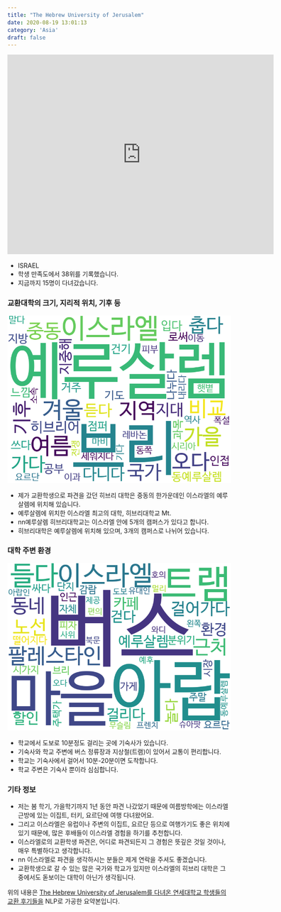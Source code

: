 ```yaml
---
title: "The Hebrew University of Jerusalem"
date: 2020-08-19 13:01:13
category: 'Asia'
draft: false
---
```


<iframe
width="600"
height="450"
frameborder="0" style="border:0"
src="https://www.google.com/maps/embed/v1/place?key=AIzaSyC9e1AME-pVmWC4hBpFdu5S4dKzyepa3HQ&q=The+Hebrew+University+of+Jerusalem&center=31.797242600000004,35.24030689999999&zoom=14" allowfullscreen>
</iframe>

* ISRAEL
* 학생 만족도에서 38위를 기록했습니다.
* 지금까지 15명이 다녀갔습니다. 

### 교환대학의 크기, 지리적 위치, 기후 등

![gen_info-WordCloud](../univ_wordclouds_okt/gen_info/IL000001_gen_info_okt.png)

* 제가 교환학생으로 파견을 갔던 히브리 대학은 중동의 한가운데인 이스라엘의 예루살렘에 위치해 있습니다.
* 예루살렘에 위치한 이스라엘 최고의 대학, 히브리대학교 Mt.
* nn예루살렘 히브리대학교는 이스라엘 안에 5개의 캠퍼스가 있다고 합니다.
* 히브리대학은 예루살렘에 위치해 있으며, 3개의 캠퍼스로 나뉘어 있습니다.


### 대학 주변 환경

![env_info-WordCloud](../univ_wordclouds_okt/env_info/IL000001_env_info_okt.png)

* 학교에서 도보로 10분정도 걸리는 곳에 기숙사가 있습니다.
* 기숙사와 학교 주변에 버스 정류장과 지상철(트램)이 있어서 교통이 편리합니다.
* 학교는 기숙사에서 걸어서 10분-20분이면 도착합니다.
* 학교 주변은 기숙사 뿐이라 심심합니다.


### 기타 정보

* 저는 봄 학기, 가을학기까지 1년 동안 파견 나갔었기 때문에 여름방학에는 이스라엘 근방에 있는 이집트, 터키, 요르단에 여행 다녀왔어요.
* 그리고 이스라엘은 유럽이나 주변의 이집트, 요르단 등으로 여행가기도 좋은 위치에 있기 때문에, 많은 후배들이 이스라엘 경험을 하기를 추천합니다.
* 이스라엘로의 교환학생 파견은, 어디로 파견되든지 그 경험은 뜻깊은 것일 것이나, 매우 특별하다고 생각합니다.
* nn 이스라엘로 파견을 생각하시는 분들은 제게 연락을 주셔도 좋겠습니다.
* 교환학생으로 갈 수 있는 많은 국가와 학교가 있지만 이스라엘의 히브리 대학은 그중에서도 돋보이는 대학이 아닌가 생각됩니다.


위의 내용은 [The Hebrew University of Jerusalem를 다녀온 연세대학교 학생들의 교환 후기들을](http://oia.yonsei.ac.kr/partner/expReport.asp?ucode=IL000001&bgbn=A) NLP로 가공한 요약본입니다. 
